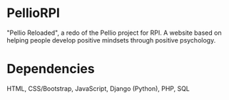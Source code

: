 # PellioRPI
"Pellio Reloaded", a redo of the Pellio project for RPI. A website based on helping people develop positive mindsets through positive psychology. 

# Dependencies
HTML, CSS/Bootstrap, JavaScript, Django (Python), PHP, SQL